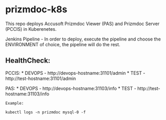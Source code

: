 # prizmdoc-k8s 

This repo deploys Accusoft Prizmdoc Viewer (PAS) and Prizmdoc Server (PCCIS) in Kuberenetes. 

Jenkins Pipeline - In order to deploy, execute the pipeline and choose the ENVIRONMENT of choice, the pipeline will do the rest.

## HealthCheck:
PCCIS:
    * DEVOPS    - http://devops-hostname:31101/admin
    * TEST      - http://test-hostname:31101/admin

PAS: 
    * DEVOPS    - http://devops-hostname:31103/info
    * TEST      - http://test-hostname:31103/info


```
Example:

kubectl logs -n prizmdoc mysql-0 -f

